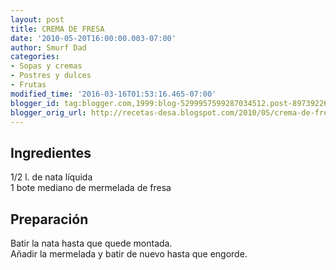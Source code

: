 ```yaml
---
layout: post
title: CREMA DE FRESA
date: '2010-05-20T16:00:00.003-07:00'
author: Smurf Dad
categories:
- Sopas y cremas
- Postres y dulces
- Frutas
modified_time: '2016-03-16T01:53:16.465-07:00'
blogger_id: tag:blogger.com,1999:blog-5299957599287034512.post-8973922640687433489
blogger_orig_url: http://recetas-desa.blogspot.com/2010/05/crema-de-fresa.html
---
```


<h2>Ingredientes</h2><p>1/2 l. de nata l&iacute;quida<br/>1 bote mediano de mermelada de fresa</p><h2>Preparaci&oacute;n</h2><p>Batir la nata hasta que quede montada.<br/>A&ntilde;adir la mermelada y batir de nuevo hasta que engorde.</p>